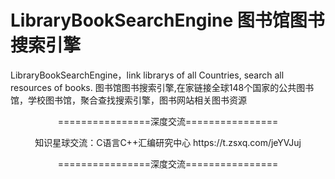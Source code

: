 # LibraryBookSearchEngine 图书馆图书搜索引擎
LibraryBookSearchEngine，link librarys  of all Countries, search all resources of books. 
图书馆图书搜索引擎,在家链接全球148个国家的公共图书馆，学校图书馆，聚合查找搜索引擎，图书网站相关图书资源



<p align="center">
================深度交流================
</p>

<p align="center">
知识星球交流：C语言C++汇编研究中心   https://t.zsxq.com/jeYVJuj

</p>
<p align="center">
================深度交流================
</p>
